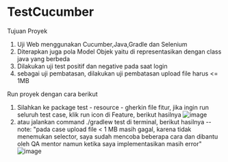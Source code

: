 # TestCucumber
Tujuan Proyek
1. Uji Web menggunakan Cucumber,Java,Gradle dan Selenium
2. Diterapkan juga pola Model Objek  yaitu di representasikan dengan class java yang berbeda
3. Dilakukan uji test positif dan negative pada saat login
4. sebagai uji pembatasan, dilakukan uji pembatasan upload file harus <= 1MB

Run proyek dengan cara berikut
1. Silahkan ke package test - resource - gherkin file fitur, jika ingin run seluruh test case, klik run icon di Feature, berikut hasilnya
   ![image](https://github.com/user-attachments/assets/41d40139-0416-433f-89dd-958a0d6e56cf)
2. atau jalankan command ./gradlew test di terminal, berikut hasilnya -- note: "pada case  upload file < 1 MB  masih gagal, karena tidak menemukan selector, saya sudah mencoba beberapa cara dan dibantu oleh QA mentor namun ketika saya implementasikan masih error"
   ![image](https://github.com/user-attachments/assets/ee16fc8a-2783-4394-aa13-30842d5ce2eb)


